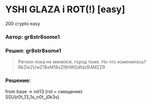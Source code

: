 # YSHI GLAZA i ROT(!) [easy]
200
crypto easy

### Автор: gr8str8some1
### Решил: gr8str8some1

> Регион пока не менялся, город тоже. Но что изменилось? 
> RkZIe2UwZ18xM18xZl9hMGdfdzB4M2Z9

### Решение:
from base -> rot13 (rot = смещение)<br>
SSU{r0t_13_1s_n0t_j0k3s}